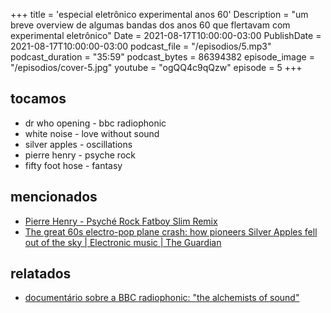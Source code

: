 
+++
title = 'especial eletrônico experimental anos 60'
Description = "um breve overview de algumas bandas dos anos 60 que flertavam com experimental eletrônico"
Date = 2021-08-17T10:00:00-03:00
PublishDate = 2021-08-17T10:00:00-03:00
podcast_file = "/episodios/5.mp3"
podcast_duration = "35:59"
podcast_bytes = 86394382
episode_image = "/episodios/cover-5.jpg"
youtube = "ogQQ4c9qQzw"
episode = 5
+++

## tocamos
* dr who opening - bbc radiophonic
* white noise - love without sound
* silver apples - oscillations
* pierre henry - psyche rock
* fifty foot hose - fantasy


## mencionados

* [Pierre Henry - Psyché Rock Fatboy Slim Remix](https://www.youtube.com/watch?v=fsvMieabNtI)
* [The great 60s electro-pop plane crash: how pioneers Silver Apples fell out of the sky | Electronic music | The Guardian](https://www.theguardian.com/music/2019/apr/09/silver-apples-electro-stars-hendrix-stereolab-portishead-john-lennon)


## relatados
* [documentário sobre a BBC radiophonic: "the alchemists of sound"](https://www.dailymotion.com/video/x5579ti)


